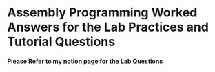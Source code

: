 # Assembly Programming Worked Answers for the Lab Practices and Tutorial Questions
#### Please Refer to my notion page for the Lab Questions
